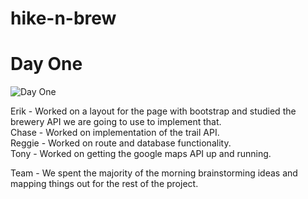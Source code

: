 # hike-n-brew

# Day One
![Day One](MD-images/TrelloDayOne.png)

Erik - Worked on a layout for the page with bootstrap and studied the brewery API we are going to use to implement that.
<br>
Chase - Worked on implementation of the trail API.
<br>
Reggie - Worked on route and database functionality.
<br>
Tony - Worked on getting the google maps API up and running.
<br>

Team - We spent the majority of the morning brainstorming ideas and mapping things out for the rest of the project.
